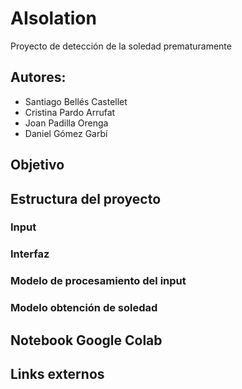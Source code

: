 # AIsolation
Proyecto de detección de la soledad prematuramente

 ## Autores:
- Santiago Bellés Castellet
- Cristina Pardo Arrufat
- Joan Padilla Orenga
- Daniel Gómez Garbí


## Objetivo



## Estructura del proyecto
### Input

### Interfaz

### Modelo de procesamiento del input

### Modelo obtención de soledad

###

## Notebook Google Colab


## Links externos


